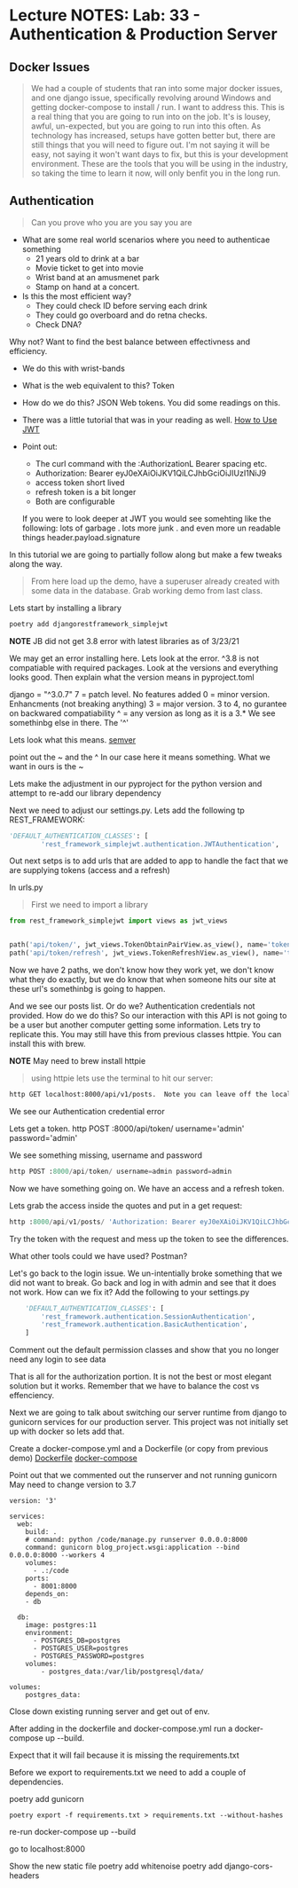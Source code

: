 # Lecture NOTES: Lab: 33 - Authentication & Production Server

## Docker Issues

> We had a couple of students that ran into some major docker issues, and one django issue, specifically revolving around Windows and getting docker-compose to install / run.  I want to address this. This is a real thing that you are going to run into on the job. It's is lousey, awful, un-expected, but you are going to run into this often. As technology has increased, setups have gotten better but, there are still things that you will need to figure out. I'm not saying it will be easy, not saying it won't want days to fix, but this is your development environment. These are the tools that you will be using in the industry, so taking the time to learn it now, will only benfit you in the long run.

## Authentication

> Can you prove who you are you say you are

- What are some real world scenarios where you need to authenticae something
  - 21 years old to drink at a bar
  - Movie ticket to get into movie
  - Wrist band at an amusmenet park
  - Stamp on hand at a concert.
- Is this the most efficient way?
  - They could check ID before serving each drink
  - They could go overboard and do retna checks.
  - Check DNA?

Why not?  Want to find the best balance between effectivness and efficiency.

- We do this with wrist-bands
- What is the web equivalent to this?  Token

- How do we do this?  JSON Web tokens.  You did some readings on this.

- There was a little tutorial that was in your reading as well.
[How to Use JWT](https://simpleisbetterthancomplex.com/tutorial/2018/12/19/how-to-use-jwt-authentication-with-django-rest-framework.html)

- Point out:
  - The curl command with the :AuthorizationL Bearer spacing etc.
  - Authorization: Bearer eyJ0eXAiOiJKV1QiLCJhbGciOiJIUzI1NiJ9
  - access token short lived
  - refresh token is a bit longer
  - Both are configurable

  If you were to look deeper at JWT you would see somehting like the following:
  lots of garbage . lots more junk . and even more un readable things
  header.payload.signature

In this tutorial we are going to partially follow along but make a few tweaks along the way.

> From here load up the demo, have a superuser already created with some data in the database.
> Grab working demo from last class.

Lets start by installing a library

```python
poetry add djangorestframework_simplejwt
```

**NOTE** JB did not get 3.8 error with latest libraries as of 3/23/21

We may get an error installing here.  Lets look at the error.  ^3.8 is not compatiable with required packages.  Look at the versions and everything looks good.  Then explain what the version means in pyproject.toml

django = "^3.0.7"
7 = patch level.  No features added
0 = minor version. Enhancments (not breaking anything)
3 = major version. 3 to 4, no gurantee on backwared compatiability
^ = any version as long as it is a 3.*
We see somethinbg else in there.  The '^'

Lets look what this means.
[semver](https://bytearcher.com/articles/semver-explained-why-theres-a-caret-in-my-package-json/)

point out the ~ and the ^
In our case here it means something.  What we want in ours is the ~

Lets make the adjustment in our pyproject for the python version and attempt to re-add our library dependency

Next we need to adjust our settings.py.  Lets add the following tp REST_FRAMEWORK:

```python
'DEFAULT_AUTHENTICATION_CLASSES': [
        'rest_framework_simplejwt.authentication.JWTAuthentication',
```

Out next setps is to add urls that are added to app to handle the fact that we are supplying tokens (access and a refresh)

In urls.py
> First we need to import a library

```python
from rest_framework_simplejwt import views as jwt_views


path('api/token/', jwt_views.TokenObtainPairView.as_view(), name='token_obtain_pair'),
path('api/token/refresh', jwt_views.TokenRefreshView.as_view(), name='token_refresh'),
```

Now we have 2 paths, we don't know how they work yet, we don't know what they do exactly, but we do know that when someone hits our site at these url's somethinbg is going to happen.

And we see our posts list.  Or do we?  Authentication credentials not provided. How do we do this? So our interaction with this API is not going to be a user but another computer getting some information.  Lets try to replicate this.  You may still have this from previous classes httpie.  You can install this with brew.

**NOTE** May need to brew install httpie

> using httpie lets use the terminal to hit our server:

```bash
http GET localhost:8000/api/v1/posts.  Note you can leave off the localhost
```

We see our Authentication credential error

Lets get a token.  http POST :8000/api/token/ username='admin' password='admin'

We see something missing, username and password

```python
http POST :8000/api/token/ username=admin password=admin
```

Now we have something going on.  We have an access and a refresh token.

Lets grab the access inside the quotes and put in a get request:

```python
http :8000/api/v1/posts/ 'Authorization: Bearer eyJ0eXAiOiJKV1QiLCJhbGciOiJIUzI1NiJ9.eyJ0b2tlbl90eXBlIjoiYWNjZXNzIiwiZXhwIjoxNjE2NTU4NTY3LCJqdGkiOiJiM2ZjNzU3YjM5MWY0Y2RkOTI2YjE5YmYxMDE4MTI1MiIsInVzZXJfaWQiOjF9.LopnMICrJq6w8VoETghHhPg1A6dWkh_uYylsbOZZ5vA'
```

Try the token with the request and mess up the token to see the differences.

What other tools could we have used?  Postman?

Let's go back to the login issue.  We un-intentially broke something that we did not want to break.
Go back and log in with admin and see that it does not work.  How can we fix it?  Add the following to your settings.py

```python
    'DEFAULT_AUTHENTICATION_CLASSES': [
        'rest_framework.authentication.SessionAuthentication',
        'rest_framework.authentication.BasicAuthentication',
    ]
```

Comment out the default permission classes and show that you no longer need any login to see data

That is all for the authorization portion.  It is not the best or most elegant solution but it works.  Remember that we have to balance the cost vs effenciency.

Next we are going to talk about switching our server runtime from django to gunicorn services for our production server.  This project was not initially set up with docker so lets add that.

Create a docker-compose.yml and a Dockerfile (or copy from previous demo)
[Dockerfile](../demo/blog_auth/Dockerfile)
[docker-compose](../demo/blog_auth/docker-compose.yml)

Point out that we commented out the runserver and not running gunicorn
May need to change version to 3.7

```docker-compose
version: '3'

services:
  web:
    build: .
    # command: python /code/manage.py runserver 0.0.0.0:8000
    command: gunicorn blog_project.wsgi:application --bind 0.0.0.0:8000 --workers 4
    volumes:
      - .:/code
    ports:
      - 8001:8000
    depends_on:
    - db

  db:
    image: postgres:11
    environment:
      - POSTGRES_DB=postgres
      - POSTGRES_USER=postgres
      - POSTGRES_PASSWORD=postgres
    volumes:
        - postgres_data:/var/lib/postgresql/data/

volumes:
    postgres_data:
```

Close down existing running server and get out of env.


After adding in the dockerfile and docker-compose.yml run a docker-compose up --build.

Expect that it will fail because it is missing the requirements.txt

Before we export to requirements.txt we need to add a couple of dependencies.

poetry add gunicorn

```poetry
poetry export -f requirements.txt > requirements.txt --without-hashes
```

re-run docker-compose up --build

go to localhost:8000

Show the new static file
poetry add whitenoise
poetry add django-cors-headers
